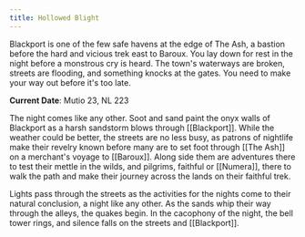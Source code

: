 ```yaml
---
title: Hollowed Blight
---
```

Blackport is one of the few safe havens at the edge of The Ash, a bastion before the hard and vicious trek east to Baroux. You lay down for rest in the night before a monstrous cry is heard. The town's waterways are broken, streets are flooding, and something knocks at the gates. You need to make your way out before it's too late.

**Current Date**: Mutio 23, NL 223

The night comes like any other. Soot and sand paint the onyx walls of Blackport as a harsh sandstorm blows through [[Blackport]]. While the weather could be better, the streets are no less busy, as patrons of nightlife make their revelry known before many are to set foot through [[The Ash]] on a merchant's voyage to [[Baroux]]. Along side them are adventures there to test their mettle in the wilds, and pilgrims, faithful or [[Numera]], there to walk the path and make their journey across the lands on their faithful trek.

Lights pass through the streets as the activities for the nights come to their natural conclusion, a night like any other. As the sands whip their way through the alleys, the quakes begin. In the cacophony of the night, the bell tower rings, and silence falls on the streets and [[Blackport]].
